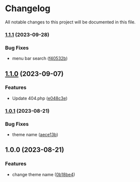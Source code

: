 # Changelog

All notable changes to this project will be documented in this file.

### [1.1.1](https://github.com/Warns/rd/compare/v1.1.0...v1.1.1) (2023-09-28)


### Bug Fixes

* menu bar search ([f40532b](https://github.com/Warns/rd/commit/f40532b932baf20ca49f9ef0335aca2cadbba2b6))

## [1.1.0](https://github.com/Warns/rd/compare/v1.0.1...v1.1.0) (2023-09-07)


### Features

* Update 404.php ([e048c3e](https://github.com/Warns/rd/commit/e048c3e0a29141e162756b1038c48967f7b918be))

### [1.0.1](https://github.com/Warns/rd/compare/v1.0.0...v1.0.1) (2023-08-21)


### Bug Fixes

* theme name ([aece13b](https://github.com/Warns/rd/commit/aece13bcf62208134b14533a6b03983aa0e933ca))

## 1.0.0 (2023-08-21)


### Features

* change theme name ([0b18be4](https://github.com/Warns/rd/commit/0b18be4296a5dd4f8ff667f163d709531f8c9458))

